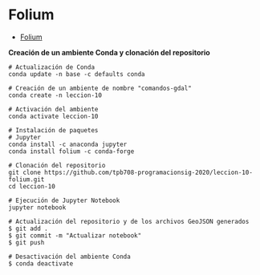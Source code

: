# Folium

- [Folium](https://github.com/tpb708-programacionsig-2020/leccion-10-folium/blob/master/folium.ipynb)

**Creación de un ambiente Conda y clonación del repositorio**  
```shell
# Actualización de Conda
conda update -n base -c defaults conda

# Creación de un ambiente de nombre "comandos-gdal"
conda create -n leccion-10

# Activación del ambiente
conda activate leccion-10

# Instalación de paquetes
# Jupyter
conda install -c anaconda jupyter
conda install folium -c conda-forge

# Clonación del repositorio
git clone https://github.com/tpb708-programacionsig-2020/leccion-10-folium.git
cd leccion-10

# Ejecución de Jupyter Notebook
jupyter notebook

# Actualización del repositorio y de los archivos GeoJSON generados
$ git add .
$ git commit -m "Actualizar notebook"
$ git push

# Desactivación del ambiente Conda
$ conda deactivate
```
